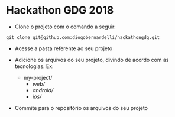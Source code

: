 # Hackathon GDG 2018

- Clone o projeto com o comando a seguir:

```
git clone git@github.com:diogobernardelli/hackathongdg.git
```

- Acesse a pasta referente ao seu projeto

- Adicione os arquivos do seu projeto, divindo de acordo com as tecnologias. Ex:
    - my-project/
        - *web/*
        - *android/*
        - *ios/*

- Commite para o repositório os arquivos do seu projeto